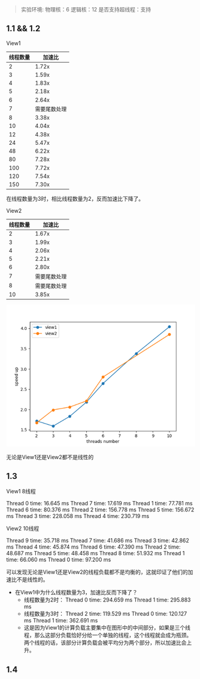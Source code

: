 
> 实验环境:
> 物理核：6
> 逻辑核：12
> 是否支持超线程：支持

## 1.1 && 1.2

View1

| 线程数量 | 加速比 |
|-----|-----|
| 2 | 1.72x |
| 3 | 1.59x |
| 4 | 1.83x |
| 5 | 2.18x |
| 6 | 2.64x |
| 7 | 需要尾数处理 |
| 8 | 3.38x |
| 10 | 4.04x |
| 12 | 4.38x |
| 24 | 5.47x |
| 48 | 6.22x |
| 80 | 7.28x |
| 100 | 7.72x |  
| 120 | 7.54x |
| 150 | 7.30x |

在线程数量为3时，相比线程数量为2，反而加速比下降了。

View2 

| 线程数量 | 加速比 |
|-----|-----|
| 2 | 1.67x |
| 3 | 1.99x |
| 4 | 2.06x |
| 5 | 2.21x |
| 6 | 2.80x |
| 7 | 需要尾数处理 |
| 8 | 需要尾数处理 |
| 10 | 3.85x |

![](report1.png)

无论是View1还是View2都不是线性的  

## 1.3

View1 8线程

Thread 0 time: 16.645 ms
Thread 7 time: 17.619 ms
Thread 1 time: 77.781 ms
Thread 6 time: 80.376 ms
Thread 2 time: 156.778 ms
Thread 5 time: 156.672 ms
Thread 3 time: 228.058 ms
Thread 4 time: 230.719 ms

View2 10线程

Thread 9 time: 35.718 ms
Thread 7 time: 41.686 ms
Thread 3 time: 42.862 ms
Thread 4 time: 45.874 ms
Thread 6 time: 47.390 ms
Thread 2 time: 48.687 ms
Thread 5 time: 48.458 ms
Thread 8 time: 51.932 ms
Thread 1 time: 66.060 ms
Thread 0 time: 97.200 ms

可以发现无论是View1还是View2的线程负载都不是均衡的，这就印证了他们的加速比不是线性的。

+ 在View1中为什么线程数量为3，加速比反而下降了？
  + 线程数量为2时：
    Thread 0 time: 294.659 ms
    Thread 1 time: 295.883 ms
  + 线程数量为3时：
    Thread 2 time: 119.529 ms
    Thread 0 time: 120.127 ms
    Thread 1 time: 362.691 ms
  + 这是因为View1的计算负载主要集中在图形中的中间部分，如果是三个线程，那么这部分负载恰好分给一个单独的线程，这个线程就会成为瓶颈。两个线程的话，该部分计算负载会被平均分为两个部分，所以加速比会上升。

## 1.4


